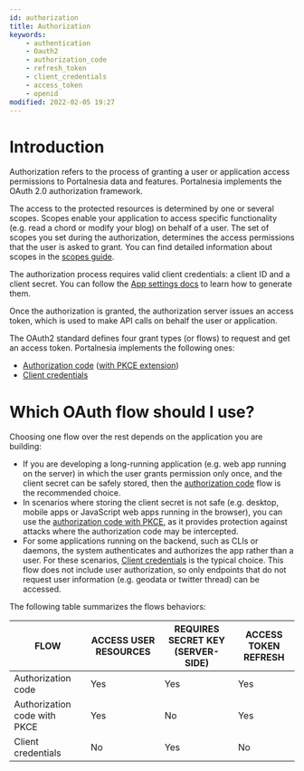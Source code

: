 ```yaml
---
id: authorization
title: Authorization
keywords:
    - authentication
    - Oauth2
    - authorization_code
    - refresh_token
    - client_credentials
    - access_token
    - openid
modified: 2022-02-05 19:27
---
```


# Introduction

Authorization refers to the process of granting a user or application access permissions to Portalnesia data and features. Portalnesia implements the OAuth 2.0 authorization framework.

The access to the protected resources is determined by one or several scopes. Scopes enable your application to access specific functionality (e.g. read a chord or modify your blog) on behalf of a user. The set of scopes you set during the authorization, determines the access permissions that the user is asked to grant. You can find detailed information about scopes in the [scopes guide](/developer/docs/scopes).

The authorization process requires valid client credentials: a client ID and a client secret. You can follow the [App settings docs](/developer/docs/app-settings) to learn how to generate them.

Once the authorization is granted, the authorization server issues an access token, which is used to make API calls on behalf the user or application.

The OAuth2 standard defines four grant types (or flows) to request and get an access token. Portalnesia implements the following ones:

- [Authorization code](/developer/docs/authorization-code-flow) ([with PKCE extension](/developer/docs/authorization-pkce))
- [Client credentials](/developer/docs/authorization-client-credentials)


# Which OAuth flow should I use?

Choosing one flow over the rest depends on the application you are building:

- If you are developing a long-running application (e.g. web app running on the server) in which the user grants permission only once, and the client secret can be safely stored, then the [authorization code](/developer/docs/authorization-code-flow) flow is the recommended choice.
- In scenarios where storing the client secret is not safe (e.g. desktop, mobile apps or JavaScript web apps running in the browser), you can use the [authorization code with PKCE](/developer/docs/authorization-pkce), as it provides protection against attacks where the authorization code may be intercepted.
- For some applications running on the backend, such as CLIs or daemons, the system authenticates and authorizes the app rather than a user. For these scenarios, [Client credentials](/developer/docs/authorization-client-credentials) is the typical choice. This flow does not include user authorization, so only endpoints that do not request user information (e.g. geodata or twitter thread) can be accessed.


The following table summarizes the flows behaviors:

| FLOW | ACCESS USER RESOURCES | REQUIRES SECRET KEY (SERVER-SIDE) | ACCESS TOKEN REFRESH |
| --- | --- | --- | --- |
| Authorization code | Yes | Yes | Yes |
| Authorization code with PKCE | Yes | No | Yes |
| Client credentials | No | Yes | No |

